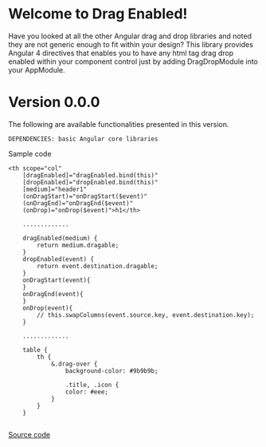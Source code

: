 

# Welcome to Drag Enabled!

Have you looked at all the other Angular drag and drop libraries and noted they are not generic enough to fit within your design?
This library provides Angular 4 directives that enables you to have any html tag drag drop enabled within your component control just by 
adding DragDropModule into your AppModule.


# Version 0.0.0
The following are available functionalities presented in this version. 
```
DEPENDENCIES: basic Angular core libraries
```

Sample code
```
<th scope="col"
	[dragEnabled]="dragEnabled.bind(this)"
	[dropEnabled]="dropEnabled.bind(this)"
	[medium]="header1"
	(onDragStart)="onDragStart($event)"
	(onDragEnd)="onDragEnd($event)"
	(onDrop)="onDrop($event)">h1</th>

	.............

  	dragEnabled(medium) {
		return medium.dragable;
	}
	dropEnabled(event) {
		return event.destination.dragable;
	}
	onDragStart(event){
	}
	onDragEnd(event){
	}
	onDrop(event){
		// this.swapColumns(event.source.key, event.destination.key);
	}

	.............

	table {
		th {
			&.drag-over {
				background-color: #9b9b9b;

				.title, .icon {
				color: #eee;
			}
		}
	}
	
```

[Source code](https://github.com/msalehisedeh/drag-enabled)


